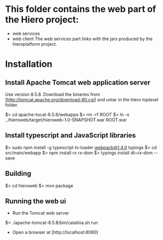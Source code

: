 # This folder contains the web part of the Hiero project:

- web services
- web client
The web services part links with the jars produced by the hieroplatform project.

# Installation

## Install Apache Tomcat web application server

Use version 8.5.8.  Download the binaries from
[http://tomcat.apache.org/download-80.cgi] and untar in the hiero
toplevel folder.

$> cd apache-tocat-8.5.8/webapps
$> rm -rf ROOT
$> ln -s ../hieroweb/target/hieroweb-1.0-SNAPSHOT.war ROOT.war

## Install typescript and JavaScript libraries

$> sudo npm install -g typescript ts-loader webpack@1.4.0 typings
$> cd src/main/webapp
$> npm install rx rx-dom
$> typings install dt~rx-dom --save

## Building

$> cd hieroweb
$> mvn package

## Running the web ui

* Run the Tomcat web server

$> ./apache-tomcat-8.5.8/bin/catalina.sh run

* Open a browser at [http://localhost:8080]
